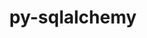 ---
title: "py-sqlalchemy"
layout: cache
categories: [package, v0.18.1]
meta: {"versions": ["1.4.20"], "compilers": ["gcc@=7.5.0"], "oss": ["ubuntu18.04"], "platforms": ["linux"], "targets": ["x86_64"], "stacks": ["e4s", "radiuss", "root"], "num_specs": 3, "num_specs_by_stack": {"root": 3, "e4s": 2, "radiuss": 1}}
spec_details: [{"hash": "3g6xymddwm4fhob54hl3ws442tudfqce", "compiler": "gcc@=7.5.0", "versions": ["1.4.20"], "os": "ubuntu18.04", "platform": "linux", "target": "x86_64", "variants": ["backend=none"], "stacks": ["root", "e4s"], "size": "-", "tarball": "https://binaries.spack.io/releases/v0.18.1/build_cache/linux-ubuntu18.04-x86_64/gcc-7.5.0/py-sqlalchemy-1.4.20/linux-ubuntu18.04-x86_64-gcc-7.5.0-py-sqlalchemy-1.4.20-3g6xymddwm4fhob54hl3ws442tudfqce.spack"}, {"hash": "y73p4ultuexmjo7doy7wcy2jxnt6yfn6", "compiler": "gcc@=7.5.0", "versions": ["1.4.20"], "os": "ubuntu18.04", "platform": "linux", "target": "x86_64", "variants": ["backend=none"], "stacks": ["root", "e4s"], "size": "-", "tarball": "https://binaries.spack.io/releases/v0.18.1/build_cache/linux-ubuntu18.04-x86_64/gcc-7.5.0/py-sqlalchemy-1.4.20/linux-ubuntu18.04-x86_64-gcc-7.5.0-py-sqlalchemy-1.4.20-y73p4ultuexmjo7doy7wcy2jxnt6yfn6.spack"}, {"hash": "ceuedaa3b4pgmcix7swrjilar73wykuw", "compiler": "gcc@=7.5.0", "versions": ["1.4.20"], "os": "ubuntu18.04", "platform": "linux", "target": "x86_64", "variants": ["backend=none"], "stacks": ["radiuss", "root"], "size": "-", "tarball": "https://binaries.spack.io/releases/v0.18.1/build_cache/linux-ubuntu18.04-x86_64/gcc-7.5.0/py-sqlalchemy-1.4.20/linux-ubuntu18.04-x86_64-gcc-7.5.0-py-sqlalchemy-1.4.20-ceuedaa3b4pgmcix7swrjilar73wykuw.spack"}]
---